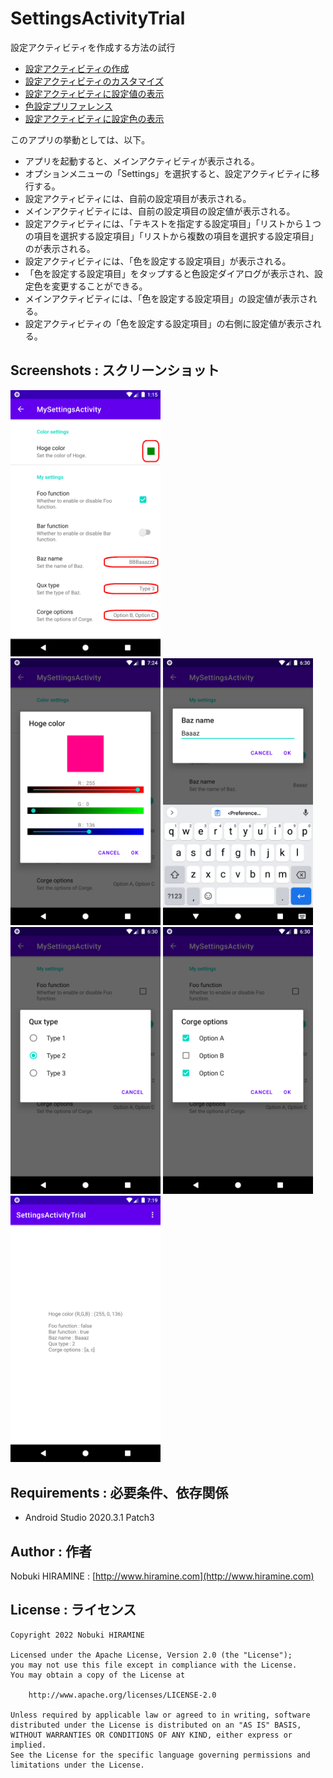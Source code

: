 # SettingsActivityTrial
設定アクティビティを作成する方法の試行
- [設定アクティビティの作成](https://www.hiramine.com/programming/android/settingsactivity_create.html)
- [設定アクティビティのカスタマイズ](https://www.hiramine.com/programming/android/settingsactivity_custom.html)
- [設定アクティビティに設定値の表示](https://www.hiramine.com/programming/android/settingsactivity_displayvalue.html)
- [色設定プリファレンス](https://www.hiramine.com/programming/android/settingsactivity_colorpreference.html)
- [設定アクティビティに設定色の表示](https://www.hiramine.com/programming/android/settingsactivity_displaycolor.html)

このアプリの挙動としては、以下。
- アプリを起動すると、メインアクティビティが表示される。
- オプションメニューの「Settings」を選択すると、設定アクティビティに移行する。
- 設定アクティビティには、自前の設定項目が表示される。
- メインアクティビティには、自前の設定項目の設定値が表示される。
- 設定アクティビティには、「テキストを指定する設定項目」「リストから１つの項目を選択する設定項目」「リストから複数の項目を選択する設定項目」のが表示される。
- 設定アクティビティには、「色を設定する設定項目」が表示される。
- 「色を設定する設定項目」をタップすると色設定ダイアログが表示され、設定色を変更することができる。
- メインアクティビティには、「色を設定する設定項目」の設定値が表示される。
- 設定アクティビティの「色を設定する設定項目」の右側に設定値が表示される。

## Screenshots : スクリーンショット
<kbd><img src="images/screenshot01.png" width="240"/></kbd>  
<kbd><img src="images/screenshot02.png" width="240" alt="Screenshot"/></kbd> <kbd><img src="images/screenshot03.png" width="240" alt="Screenshot"/></kbd> <kbd><img src="images/screenshot04.png" width="240" alt="Screenshot"/></kbd> <kbd><img src="images/screenshot05.png" width="240" alt="Screenshot"/></kbd>  
<kbd><img src="images/screenshot06.png" width="240" alt="Screenshot"/></kbd>

## Requirements : 必要条件、依存関係
- Android Studio 2020.3.1 Patch3

## Author : 作者
Nobuki HIRAMINE : [http://www.hiramine.com](http://www.hiramine.com)

## License : ライセンス
```
Copyright 2022 Nobuki HIRAMINE

Licensed under the Apache License, Version 2.0 (the "License");
you may not use this file except in compliance with the License.
You may obtain a copy of the License at

    http://www.apache.org/licenses/LICENSE-2.0

Unless required by applicable law or agreed to in writing, software
distributed under the License is distributed on an "AS IS" BASIS,
WITHOUT WARRANTIES OR CONDITIONS OF ANY KIND, either express or implied.
See the License for the specific language governing permissions and
limitations under the License.
```


